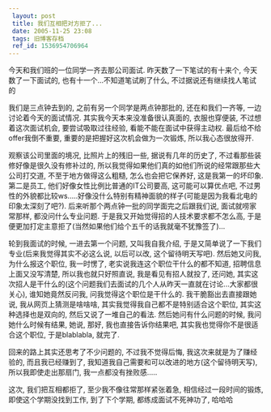```yaml
---
 layout: post
 title: 我们互相把对方拒了...
 date: 2005-11-25 23:08
 tags: 旧博客存档
 ref_id: 1536954706964
---
```

今天和我们班的一位同学一齐去那公司面试. 昨天数了一下笔试的有十来个, 今天数了一下面试的, 也有十一个...不知道笔试刷了什么,
不过据说还有继续找人笔试的



我们是三点钟去到的, 之前有另一个同学是两点钟那批的, 还在和我们一齐等, 一边讨论着今天的面试情况. 其实我今天本来没准备很认真面的, 衣服也穿便装,
不过想着这次面试机会, 要尝试吸取过往经验, 看能不能在面试中获得主动权. 最后给不给offer我倒不重要, 重要的是把握好这次机会做为一次锻炼,
所以我心态很放得开.



观察该公司里面的境况, 比照片上的残旧一些, 据说有几年的历史了, 不过看那些装修好像是很久没有修补过的,
所以我觉得如果他们真的如他们所说的经常跟那些大公司打交道, 不至于地方做得这么粗糙, 怎么也会把它保养好, 这是我第一的坏印象. 第二是员工,
他们好像女性比例比普通的IT公司要高, 这可能可以算优点吧,
不过男性的外貌都比较ws.....好像没什么特别有精神面貌的样子(可能是因为我看北电的印象太深刻了吧?). 后来听那个两点钟一批的同学面完之后跟我们说,
面试就唠家常那样, 都没问什么专业问题. 于是我又开始觉得招的人技术要求都不怎么高,
于是便更加打定主意拒了(当然如果他们给个五千的话我就毫不犹豫签了)...



轮到我面试的时候, 一进去第一个问题, 又叫我自我介绍, 于是又简单说了一下我们专业(后来我觉得其实不必这么说, 以后可以改, 这个留待明天写吧).
然后她又问我, 为什么报这个职位, 我一时愣了, 老实说我连这个职位干什么的都不知道, 招聘信息上面又没写清楚, 所以我也就只好照直说,
我是看见有招人就投了, 还问她, 其实这次招人是干什么的(这个问题我们去面试的几个人从昨天一直就在讨论...大家都很关心), 谁知她竟然反问我,
问我觉得这个职位是干什么的. 我干脆豁出去直接跟她说, 我从网页上猜测是啥啥啥, 其实我觉得我自己都不是特别适合这个职位, 其实这种选择也是双向的,
然后又说了一堆自己的看法. 然后她问有什么问题的时候, 我问她什么时候有结果, 她说, 那好, 我也直接告诉你结果吧, 其实我也觉得你不是很适合这个职位,
于是blablabla, 就完了.



回来的路上其实还思考了不少问题的, 不过我不觉得后悔, 我这次来就是为了赚经验的, 而且我已经赚到了, 我知道我自己需要和可以改进的地方(这个留待明天写),
所以我即使走出那扇门, 我一点都没有挫败感.....



这次, 我们把互相都拒了, 至少我不像往常那样紧张着急, 相信经过一段时间的锻炼, 即使这个学期没找到工作, 到了下个学期, 都练成面试不死神功了, 哈哈哈


